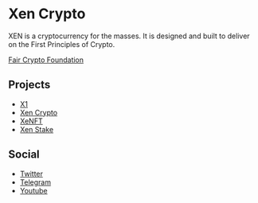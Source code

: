 # Xen Crypto

XEN is a cryptocurrency for the masses.
It is designed and built to deliver on the First Principles of Crypto.

[Fair Crypto Foundation](https://faircrypto.org/)

## Projects

- [X1](faircrypto.github.io/x1)
- [Xen Crypto](https://github.com/FairCrypto/xen-crypto)
- [XeNFT](https://github.com/FairCrypto/XENFT)
- [Xen Stake](https://github.com/FairCrypto/XEN-stake)

## Social
- [Twitter](https://twitter.com/XEN_Crypto)
- [Telegram](https://t.me/XENCryptoTalk)
- [Youtube](https://m.youtube.com/channel/UCiw5nyHHt9BPHvoRbcGNehA/playlists)
